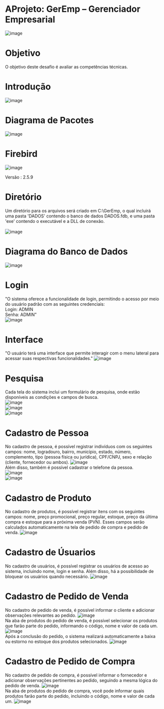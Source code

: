AProjeto: GerEmp – Gerenciador Empresarial
===================
![image](https://github.com/lucasdefreitasroberto/GerEmp-Gerenciador-Empresarial/assets/68399974/d95826f7-4d05-4145-8a27-b64c4a2809d2)

# Objetivo
O objetivo deste desafio é avaliar as competências técnicas.

# Introdução
![image](https://github.com/lucasdefreitasroberto/GerEmp-Gerenciador-Empresarial/assets/68399974/8be63be9-a255-4c2e-99d4-d4649d218179)

#  Diagrama de Pacotes
![image](https://github.com/lucasdefreitasroberto/GerEmp-Gerenciador-Empresarial/assets/68399974/edeff5f5-b310-425c-992b-5a98eafe8771)

#  Firebird 
![image](https://github.com/lucasdefreitasroberto/GerEmp-Gerenciador-Empresarial/assets/68399974/5e687298-e7a2-4518-a682-68b1c1541c12)

   Versão : 2.5.9
<br>

#  Diretório
Um diretório para os arquivos será criado em C:\GerEmp, o qual incluirá uma pasta 'DADOS' contendo o banco de dados DADOS.fdb, e uma pasta 'exe' contendo o executável e a DLL de conexão.
<br>
<br>![image](https://github.com/lucasdefreitasroberto/GerEmp-Gerenciador-Empresarial/assets/68399974/c1e8415e-e149-4db3-b4ae-07dff799600e)
<br>

#  Diagrama do Banco de Dados
![image](https://github.com/lucasdefreitasroberto/GerEmp-Gerenciador-Empresarial/assets/68399974/d439e580-3859-4df4-b888-94d37c052cce)
<br>

#  Login
"O sistema oferece a funcionalidade de login, permitindo o acesso por meio do usuário padrão com as seguintes credenciais:
<br>
Login: ADMIN
<br>
Senha: ADMIN"
<br>
![image](https://github.com/lucasdefreitasroberto/GerEmp-Gerenciador-Empresarial/assets/68399974/4add352e-9962-4df8-a263-e560dcf90a17)


#  Interface
"O usuário terá uma interface que permite interagir com o menu lateral para acessar suas respectivas funcionalidades."
![image](https://github.com/lucasdefreitasroberto/GerEmp-Gerenciador-Empresarial/assets/68399974/a316c805-0dc4-4729-a188-51a0a6f20a5e)


#  Pesquisa
Cada tela do sistema inclui um formulário de pesquisa, onde estão disponíveis as condições e campos de busca.
<br>
![image](https://github.com/lucasdefreitasroberto/GerEmp-Gerenciador-Empresarial/assets/68399974/c2bcf1db-b177-4f39-a51a-3235cc09a17c)
<br>
![image](https://github.com/lucasdefreitasroberto/GerEmp-Gerenciador-Empresarial/assets/68399974/7d487192-4f1c-4b87-824e-f1159d80cd64)
<br>
![image](https://github.com/lucasdefreitasroberto/GerEmp-Gerenciador-Empresarial/assets/68399974/9052248d-374e-46e0-9011-9466c0e18531)
<br>

#  Cadastro de Pessoa
No cadastro de pessoa, é possível registrar indivíduos com os seguintes campos: nome, logradouro, bairro, município, estado, número, complemento, tipo (pessoa física ou jurídica), CPF/CNPJ, sexo e relação (cliente, fornecedor ou ambos).
![image](https://github.com/lucasdefreitasroberto/GerEmp-Gerenciador-Empresarial/assets/68399974/e6ad9b78-657e-478f-9e5b-0afe41e15f36)
<br>
Além disso, também é possível cadastrar o telefone da pessoa.
<br>
![image](https://github.com/lucasdefreitasroberto/GerEmp-Gerenciador-Empresarial/assets/68399974/69558e05-6b0c-4a8f-9c1b-360ef8e90ead)
<br>
![image](https://github.com/lucasdefreitasroberto/GerEmp-Gerenciador-Empresarial/assets/68399974/b14b8386-b6c0-4091-b852-c47d2ce0fe4f)


#  Cadastro de Produto
No cadastro de produtos, é possível registrar itens com os seguintes campos: nome, preço promocional, preço regular, estoque, preço da última compra e estoque para a próxima venda (PVN). Esses campos serão calculados automaticamente na tela de pedido de compra e pedido de venda.
![image](https://github.com/lucasdefreitasroberto/GerEmp-Gerenciador-Empresarial/assets/68399974/669eb0da-dbc8-4367-8946-1de0266da0cb)

#  Cadastro de Úsuarios
No cadastro de usuários, é possível registrar os usuários de acesso ao sistema, incluindo nome, login e senha. Além disso, há a possibilidade de bloquear os usuários quando necessário.
![image](https://github.com/lucasdefreitasroberto/GerEmp-Gerenciador-Empresarial/assets/68399974/dc06bd30-c975-4ea7-ae71-2c04e65616ad)

#  Cadastro de Pedido de Venda
No cadastro de pedido de venda, é possível informar o cliente e adicionar observações relevantes ao pedido.
![image](https://github.com/lucasdefreitasroberto/GerEmp-Gerenciador-Empresarial/assets/68399974/3a79ffb5-a8ff-4d54-94ad-11231f46fc71)
<br>
Na aba de produtos do pedido de venda, é possível selecionar os produtos que farão parte do pedido, informando o código, nome e valor de cada um. 
![image](https://github.com/lucasdefreitasroberto/GerEmp-Gerenciador-Empresarial/assets/68399974/4e390332-e7c7-436c-816a-78bdd9364058)
<br>
Após a conclusão do pedido, o sistema realizará automaticamente a baixa ou estorno no estoque dos produtos selecionados.
![image](https://github.com/lucasdefreitasroberto/GerEmp-Gerenciador-Empresarial/assets/68399974/a0d0ee7c-d799-4588-af24-4c0b53bde513)

#  Cadastro de Pedido de Compra 
No cadastro de pedido de compra, é possível informar o fornecedor e adicionar observações pertinentes ao pedido, seguindo a mesma lógica do pedido de venda.
![image](https://github.com/lucasdefreitasroberto/GerEmp-Gerenciador-Empresarial/assets/68399974/b0cf8ed1-12a4-4ff6-880e-acbc9e4f0a98)
<br>
Na aba de produtos do pedido de compra, você pode informar quais produtos farão parte do pedido, incluindo o código, nome e valor de cada um.
![image](https://github.com/lucasdefreitasroberto/GerEmp-Gerenciador-Empresarial/assets/68399974/34cd61ec-74e6-4b4f-b325-c48e7bb791c8)



